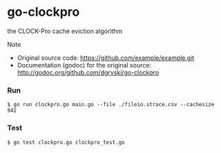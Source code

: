 # go-clockpro
the CLOCK-Pro cache eviction algorithm

> [!NOTE]
> * Original source code: https://github.com/example/example.git
> * Documentation (godoc) for the original source: http://godoc.org/github.com/dgryski/go-clockpro

### Run
```
$ go run clockpro.go main.go --file ./fileio.strace.csv --cachesize 942
```

### Test
```
$ go test clockpro.go clockpro_test.go
```